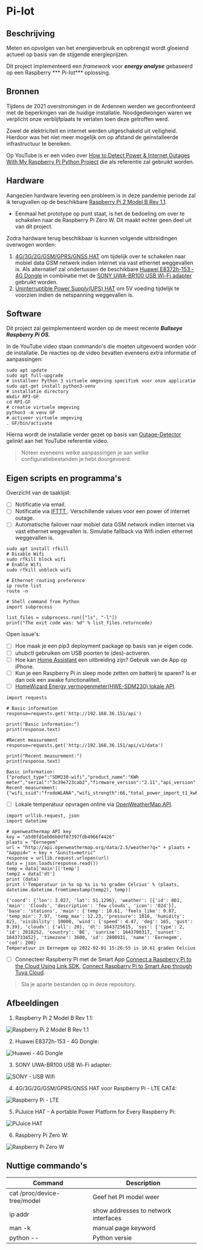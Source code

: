 # Pi-Iot
## Beschrijving
Meten en opvolgen van het energieverbruik en opbrengst wordt gloeiend actueel op basis van de stijgende energieprijzen. 

Dit project implementeerd een *framework* voor ***energy analyse*** gebaseerd op een Raspberry *** Pi-Iot*** oplossing.
## Bronnen
Tijdens de 2021 overstromingen in de Ardennen werden we geconfronteerd met de beperkingen van de huidige installatie. Noodgedwongen waren we verplicht onze verblijfplaats te verlaten toen deze getroffen werd. 

Zowel de elektriciteit en internet werden uitgeschakeld uit veiligheid. Hierdoor was het niet meer mogelijk om op afstand de geinstalleerde infrastructuur te bereiken. 

Op YouTube is er een video over [How to Detect Power & Internet Outages With My Raspberry Pi Python Project](https://www.youtube.com/watch?v=Tj0mNO3ZDao/) die als referentie zal gebruikt worden. 
## Hardware
Aangezien hardware levering een probleem is in deze pandemie periode zal ik terugvallen op de beschikbare [Raspberry Pi 2 Model B Rev 1.1](Images/raspberry-pi-2-model-b-v11-1gb-ram.jpg).
- Eenmaal het prototype op punt staat, is het de bedoeling om over te schakelen naar de Raspberry Pi Zero W. Dit maakt echter geen deel uit van dit project. 

Zodra hardware terug beschikbaar is kunnen volgende uitbreidingen overwogen worden: 
1. [4G/3G/2G/GSM/GPRS/GNSS HAT](Images/Raspberry_PI_LTE.png) om tijdelijk over te schakelen naar mobiel data GSM netwerk indien internet via vast ethernet weggevallen is. Als alternatief zal ondertussen de beschikbare [Huawei E8372h-153 - 4G Dongle](Images/Huawei_E8372h-153-4G_Dongle.png) in combinatie met de [SONY UWA-BR100 USB Wi-Fi adapter](Images/SONY_USB_Wifi.jpg) gebruikt worden. 
2. [Uninterruptible Power Supply(UPS) HAT](Images/PiJuice_HAT.png) om 5V voeding tijdelijk te voorzien indien de netspanning weggevallen is.
## Software
Dit project zal geimplementeerd worden op de meest recente ***Bullseye Raspberry Pi OS.***

In de YouTube video staan commando's die moeten uitgevoerd worden vóór de installatie. De reacties op de video bevatten eveneens extra informatie of aanpassingen:

```
sudo apt update
sudo apt full-upgrade
# installeer Python 3 virtuele omgeving specifiek voor onze applicatie
sudo apt-get install python3-venv
# installatie directory
mkdir RPI-GF
cd RPI-GF
# creatie virtuele omgeving
python3 -m venv GF
# activeer virtuele omgeving
. GF/bin/activate
```
Hierna wordt de installatie verder gezet op basis van [Outage-Detector](https://github.com/fabytm/Outage-Detector/) gelinkt aan het YouTube referentie video. 

>Noteer eveneens welke aanpassingen je aan welke configuratiebestanden je hebt doorgevoerd.
## Eigen scripts en programma's
Overzicht van de taaklijst: 
- [ ] Notificatie via email. 
- [ ] Notificatie via [IFTTT ](https://ifttt.com/?utm_medium=Email&utm_source=Customerio&utm_campaign=User_Template&utm_term=IFTTT_Logo&utm_content=). Verschillende values voor een power of internet outage. 
- [ ] Automatische failover naar mobiel data GSM network indien internet via vast ethernet weggevallen is. Simulatie fallback via Wifi indien ethernet weggevallen is. 
```
sudo apt install rfkill
# Disable Wifi
sudo rfkill block wifi
# Enable Wifi
sudo rfkill unblock wifi

# Ethernet routing preference
ip route list
route -n

# Shell command from Python
import subprocess

list_files = subprocess.run(["ls", "-l"])
print("The exit code was: %d" % list_files.returncode)
```

Open issue's:
- [ ] Hoe maak je een pip3 deployment package op basis van je eigen code. 
- [ ] uhubctl gebruiken om USB poorten te (des)-activeren. 
- [ ] Hoe kan [Home Assistant](https://www.home-assistant.io) een uitbreiding zijn? Gebruik van de App op iPhone.
- [ ] Kun je een Raspberry Pi in sleep mode zetten om batterij te sparen? Is er dan ook een awake functionaliteit.
- [ ] [HomeWizard Energy vermogenmeter(HWE-SDM230) lokale API](https://energy.homewizard.net/nl/support/solutions/articles/19000117051-homewizard-energy-lokale-api). 

```
import requests

# Basic information
response=requests.get('http://192.168.36.151/api')

print("Basic information:")
print(response.text)

#Recent measurement
response=requests.get('http://192.168.36.151/api/v1/data')

print("Recent measurement:")
print(response.text)
```

```
Basic information:
{"product_type":"SDM230-wifi","product_name":"KWh meter","serial":"3c39e723cab2","firmware_version":"2.11","api_version":"v1"}
Recent measurement:
{"wifi_ssid":"frodoWLANA","wifi_strength":66,"total_power_import_t1_kwh":389.422,"total_power_export_t1_kwh":0,"active_power_w":198.795,"active_power_l1_w":198.795}
```
- [ ] Lokale temperatuur opvragen online via [OpenWeatherMap API](https://openweathermap.org/api).
```
import urllib.request, json
import datetime

# openweathermap API key 
key = "a5d0fd1eb06b0df07397fdb4966f4426"
plaats = "Eernegem"
url = "http://api.openweathermap.org/data/2.5/weather?q=" + plaats + "&appid=" + key + "&units=metric"
response = urllib.request.urlopen(url)
data = json.loads(response.read())
temp = data['main']['temp']
temp2 = data['dt']
print (data)
print ('Temperatuur in %s op %s is %s graden Celcius' % (plaats, datetime.datetime.fromtimestamp(temp2), temp))
```

```
{'coord': {'lon': 3.027, 'lat': 51.1296}, 'weather': [{'id': 801, 'main': 'Clouds', 'description': 'few clouds', 'icon': '02d'}], 'base': 'stations', 'main': {'temp': 10.61, 'feels_like': 9.87, 'temp_min': 7.97, 'temp_max': 12.23, 'pressure': 1016, 'humidity': 82}, 'visibility': 10000, 'wind': {'speed': 4.47, 'deg': 165, 'gust': 9.39}, 'clouds': {'all': 20}, 'dt': 1643725615, 'sys': {'type': 2, 'id': 2018252, 'country': 'BE', 'sunrise': 1643700317, 'sunset': 1643733452}, 'timezone': 3600, 'id': 2800931, 'name': 'Eernegem', 'cod': 200}
Temperatuur in Eernegem op 2022-02-01 15:26:55 is 10.61 graden Celcius
```
- [ ] Connecteer Raspberry Pi met de Smart App [Connect a Raspberry Pi to the Cloud Using Link SDK](https://developer.tuya.com/en/demo/link-sdk-demo-raspberry-pi), [Connect Raspbarry Pi to Smart App through Tuya Cloud](https://www.youtube.com/watch?app=desktop&v=Xo1gfOQZyx4).
>Sla je aparte bestanden op in deze repository.
## Afbeeldingen
1.  Raspberry Pi 2 Model B Rev 1.1:

![Raspberry Pi 2 Model B Rev 1.1](Images/raspberry-pi-2-model-b-v11-1gb-ram.jpg)

2. Huawei E8372h-153 - 4G Dongle:

![Huawei - 4G Dongle](Images/Huawei_E8372h-153-4G_Dongle.png)

3. SONY UWA-BR100 USB Wi-Fi adapter: 

![SONY - USB Wifi](Images/SONY_USB_Wifi.jpg)

4. 4G/3G/2G/GSM/GPRS/GNSS HAT voor Raspberry Pi - LTE CAT4:

![Raspberry Pi - LTE](Images/Raspberry_PI_LTE.png)

5. PiJuice HAT - A portable Power Platform for Every Raspberry Pi:

![PiJuice HAT](Images/PiJuice_HAT.png)

6. Raspberry Pi Zero W:

![Raspberry Pi Zero W](Images/Raspberry_PI_Zero_W.jpg)

## Nuttige commando's
| Command | Description |
| --- | --- |
| cat /proc/device-tree/model | Geef het PI model weer |
| ip addr | show addresses to network interfaces |
| man -k | manual page keyword |
| python -- | Python versie |
